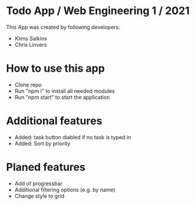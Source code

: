 # Todo App / Web Engineering 1 / 2021
This App was created by following developers:
- Klims Saikins
- Chris Linvers

# How to use this app
- Clone repo
- Run "npm i" to install all needed modules
- Run "npm start" to start the application

# Additional features
- Added: task button diabled if no task is typed in
- Added: Sort by priority

# Planed features
- Add of progressbar
- Additional filtering options (e.g. by name)
- Change style to grid